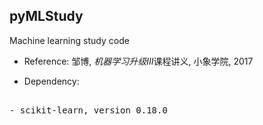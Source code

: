 ## pyMLStudy
Machine learning study code

* Reference: 邹博, *机器学习升级III*课程讲义, 小象学院, 2017

* Dependency:

<pre><br />- scikit-learn, version 0.18.0<br />  </pre>

